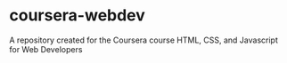 # coursera-webdev
A repository created for the Coursera course HTML, CSS, and Javascript for Web Developers
